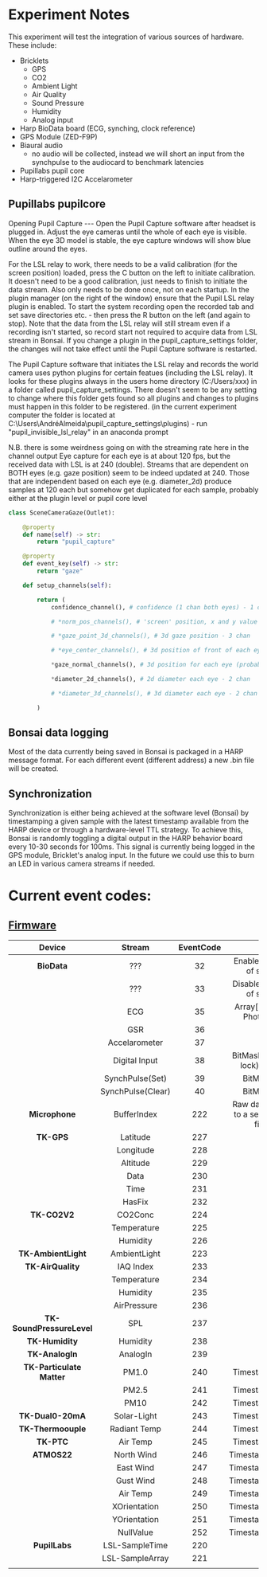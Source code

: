 # Experiment Notes

This experiment will test the integration of various sources of hardware. These include:

 - Bricklets
   - GPS
   - CO2
   - Ambient Light
   - Air Quality
   - Sound Pressure
   - Humidity
   - Analog input
 - Harp BioData board (ECG, synching, clock reference)
 - GPS Module (ZED-F9P)
 - Biaural audio
	* no audio will be collected, instead we will short an input from the synchpulse to the audiocard to benchmark latencies
 - Pupillabs pupil core
 - Harp-triggered I2C Accelarometer

## Pupillabs pupilcore

Opening Pupil Capture ---
Open the Pupil Capture software after headset is plugged in. Adjust the eye cameras until the whole of each eye is visible. When the eye 3D model is stable, the eye capture windows will show blue outline around the eyes.

For the LSL relay to work, there needs to be a valid calibration (for the screen position) loaded, press the C button on the left to initiate calibration. It doesn't need to be a good calibration, just needs to finish to initiate the data stream. Also only needs to be done once, not on each startup. In the plugin manager (on the right of the window) ensure that the Pupil LSL relay plugin is enabled. To start the system recording open the recorded tab and set save directories etc. - then press the R button on the left (and again to stop). Note that the data from the LSL relay will still stream even if a recording isn't started, so record start not required to acquire data from LSL stream in Bonsai. If you change a plugin in the pupil_capture_settings folder, the changes will not take effect until the Pupil Capture software is restarted.

The Pupil Capture software that initiates the LSL relay and records the world camera uses python plugins for certain featues (including the LSL relay). It looks for these plugins always in the users home directory (C:/Users/xxx) in a folder called pupil_capture_settings. There doesn't seem to be any setting to change where this folder gets found so all plugins and changes to plugins must happen in this folder to be registered. (in the current experiment computer the folder is located at C:\Users\AndréAlmeida\pupil_capture_settings\plugins) - run "pupil_invisible_lsl_relay" in an anaconda prompt

N.B. there is some weirdness going on with the streaming rate here in the channel output
Eye capture for each eye is at about 120 fps, but the received data with LSL is at 240 (double).
Streams that are dependent on BOTH eyes (e.g. gaze position) seem to be indeed updated at 240.
Those that are independent based on each eye (e.g. diameter_2d) produce samples at 120 each but somehow get duplicated for each sample, probably either at the plugin level or pupil core level

```python
class SceneCameraGaze(Outlet):

    @property
    def name(self) -> str:
        return "pupil_capture"

    @property
    def event_key(self) -> str:
        return "gaze"

    def setup_channels(self):

        return (
            confidence_channel(), # confidence (1 chan both eyes) - 1 chan

            # *norm_pos_channels(), # 'screen' position, x and y value - 2 chan

            # *gaze_point_3d_channels(), # 3d gaze position - 3 chan

            # *eye_center_channels(), # 3d position of front of each eye (3 chan per eye) - 6 chan

            *gaze_normal_channels(), # 3d position for each eye (probably normal vector from eye center) 6 chan

            *diameter_2d_channels(), # 2d diameter each eye - 2 chan

            # *diameter_3d_channels(), # 3d diameter each eye - 2 chan

        )
```

## Bonsai data logging

Most of the data currently being saved in Bonsai is packaged in a HARP message format. For each different event (different address) a new .bin file will be created.

## Synchronization
Synchronization is either being achieved at the software level (Bonsai) by timestamping a given sample with the latest timestamp available from the HARP device or through a hardware-level TTL strategy.
To achieve this, Bonsai is randomly toggling a digital output in the HARP behavior board every 10-30 seconds for 100ms. This signal is currently being logged in the GPS module, Bricklet's analog input. In the future we could use this to burn an LED in various camera streams if needed.


# Current event codes:

## [Firmware](https://github.com/emotional-cities/pluma/blob/main/Firmware/EmotionalCities/app_ios_and_regs.h)

[//]: [(https://www.tablesgenerator.com/markdown_tables#)]

|         **Device**        |    **Stream**   | **EventCode** |                    **Obs**                    |
|:-------------------------:|:---------------:|:-------------:|:---------------------------------------------:|
|        **BioData**        |       ???       |       32      |             Enable some sort of stream?       |
|                           |       ???       |       33      |             Disable some sort of stream?      |
|                           |       ECG       |       35      |            Array[2] = {ECG, Photodiode}       |
|                           |       GSR       |       36      |                                               |
|                           |  Accelarometer  |       37      |                                               |
|                           |  Digital Input  |       38      |         BitMask 0x1 (GPS lock) and 0x2        |
|                           | SynchPulse(Set) |       39      |                   BitMask 0x1                 |
|                           |SynchPulse(Clear)|       40      |                   BitMask 0x1                 |
|       **Microphone**      |   BufferIndex   |      222      | Raw data is saved to a separate .bin file (") |
|         **TK-GPS**        |     Latitude    |      227      |                                               |
|                           |    Longitude    |      228      |                                               |
|                           |     Altitude    |      229      |                                               |
|                           |       Data      |      230      |                                               |
|                           |       Time      |      231      |                                               |
|                           |      HasFix     |      232      |                                               |
|        **TK-CO2V2**       |     CO2Conc     |      224      |                                               |
|                           |   Temperature   |      225      |                                               |
|                           |     Humidity    |      226      |                                               |
|    **TK-AmbientLight**    |   AmbientLight  |      223      |                                               |
|     **TK-AirQuality**     |    IAQ Index    |      233      |                                               |
|                           |   Temperature   |      234      |                                               |
|                           |     Humidity    |      235      |                                               |
|                           |   AirPressure   |      236      |                                               |
| **TK-SoundPressureLevel** |       SPL       |      237      |                                               |
|      **TK-Humidity**      |     Humidity    |      238      |                                               |
|      **TK-AnalogIn**      |     AnalogIn    |      239      |                                               |
| **TK-Particulate Matter** |       PM1.0     |      240      |               Timestamped(int)                |
|                           |       PM2.5     |      241      |               Timestamped(int)                |
|                           |       PM10      |      242      |               Timestamped(int)                |
|     **TK-Dual0-20mA**     |   Solar-Light   |      243      |               Timestamped(int)                |
|     **TK-Thermoouple**    |   Radiant Temp  |      244      |               Timestamped(int)                |
|        **TK-PTC**         |     Air Temp    |      245      |               Timestamped(int)                |
|        **ATMOS22**        |    North Wind   |      246      |               Timestamped(float)              |
|                           |     East Wind   |      247      |               Timestamped(float)              |
|                           |     Gust Wind   |      248      |               Timestamped(float)              |
|                           |     Air Temp    |      249      |               Timestamped(float)              |
|                           |   XOrientation  |      250      |               Timestamped(float)              |
|                           |   YOrientation  |      251      |               Timestamped(float)              |
|                           |    NullValue    |      252      |               Timestamped(float)              |
|       **PupilLabs**       |  LSL-SampleTime |      220      |                                               |
|                           | LSL-SampleArray |      221      |                                               |
|                           |                 |               |                                               |

